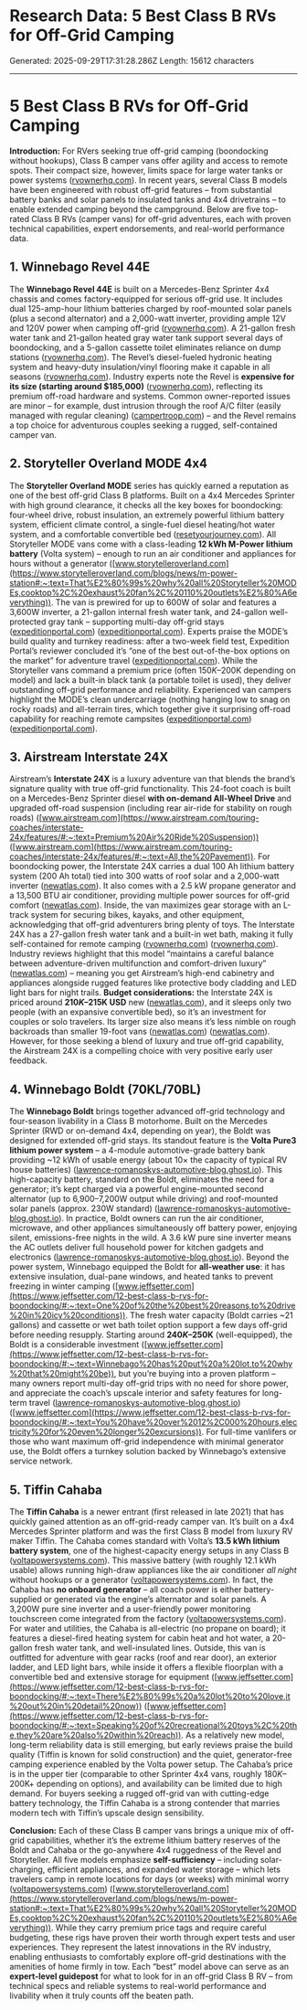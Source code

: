 # Research Data: 5 Best Class B RVs for Off-Grid Camping

Generated: 2025-09-29T17:31:28.286Z
Length: 15612 characters

---

# 5 Best Class B RVs for Off-Grid Camping

**Introduction:** For RVers seeking true off-grid camping (boondocking without hookups), Class B camper vans offer agility and access to remote spots. Their compact size, however, limits space for large water tanks or power systems ([rvownerhq.com](https://rvownerhq.com/best-class-b-rvs-for-boondocking/#:~:text=As%20the%20smaller%20size%20of,for%20extra%20supplies%20and%20food)). In recent years, several Class B models have been engineered with robust off-grid features – from substantial battery banks and solar panels to insulated tanks and 4x4 drivetrains – to enable extended camping beyond the campground. Below are five top-rated Class B RVs (camper vans) for off-grid adventures, each with proven technical capabilities, expert endorsements, and real-world performance data.

## 1. Winnebago Revel 44E  
The **Winnebago Revel 44E** is built on a Mercedes-Benz Sprinter 4x4 chassis and comes factory-equipped for serious off-grid use. It includes dual 125-amp-hour lithium batteries charged by roof-mounted solar panels (plus a second alternator) and a 2,000-watt inverter, providing ample 12V and 120V power when camping off-grid ([rvownerhq.com](https://rvownerhq.com/best-class-b-rvs-for-boondocking/#:~:text=%2A%20Two%20125,your%20black%20waste%20in%20any)). A 21-gallon fresh water tank and 21-gallon heated gray water tank support several days of boondocking, and a 5-gallon cassette toilet eliminates reliance on dump stations ([rvownerhq.com](https://rvownerhq.com/best-class-b-rvs-for-boondocking/#:~:text=%2A%202%2C000,to%20find%20in%20remote%20areas)). The Revel’s diesel-fueled hydronic heating system and heavy-duty insulation/vinyl flooring make it capable in all seasons ([rvownerhq.com](https://rvownerhq.com/best-class-b-rvs-for-boondocking/#:~:text=water.%20%2A%20On,where%20you%20choose%20to%20camp)). Industry experts note the Revel is **expensive for its size (starting around $185,000)** ([rvownerhq.com](https://rvownerhq.com/best-class-b-rvs-for-boondocking/#:~:text=,Bathroom%3A%C2%A0%20Wet%20Bath)), reflecting its premium off-road hardware and systems. Common owner-reported issues are minor – for example, dust intrusion through the roof A/C filter (easily managed with regular cleaning) ([campertroop.com](https://campertroop.com/winnebago-revel-problems/#:~:text=While%20some%20of%20them%2C%20including,be%20fixed%20on%20your%20own)) – and the Revel remains a top choice for adventurous couples seeking a rugged, self-contained camper van.

## 2. Storyteller Overland MODE 4x4  
The **Storyteller Overland MODE** series has quickly earned a reputation as one of the best off-grid Class B platforms. Built on a 4x4 Mercedes Sprinter with high ground clearance, it checks all the key boxes for boondocking: four-wheel drive, robust insulation, an extremely powerful lithium battery system, efficient climate control, a single-fuel diesel heating/hot water system, and a comfortable convertible bed ([resetyourjourney.com](https://resetyourjourney.com/guide-to-the-best-class-b-camper-vans-for-boondocking/#:~:text=1,comfortable%20mattress%20for%20two%20people)). All Storyteller MODE vans come with a class-leading **12 kWh M-Power lithium battery** (Volta system) – enough to run an air conditioner and appliances for hours without a generator ([www.storytelleroverland.com](https://www.storytelleroverland.com/blogs/news/m-power-station#:~:text=That%E2%80%99s%20why%20all%20Storyteller%20MODEs,cooktop%2C%20exhaust%20fan%2C%20110%20outlets%E2%80%A6everything)). The van is prewired for up to 600W of solar and features a 3,600W inverter, a 21-gallon internal fresh water tank, and 24-gallon well-protected gray tank – supporting multi-day off-grid stays ([expeditionportal.com](https://expeditionportal.com/storyteller-overland-mode-4x4-review/#:~:text=%E2%80%93%20230%20Ah%20lithium%20battery,Ah%20equivalent%20at%2012%20volts)) ([expeditionportal.com](https://expeditionportal.com/storyteller-overland-mode-4x4-review/#:~:text=Storyteller%20lists%20the%20Mode%20as,for%20up%20to%20600%20watts)). Experts praise the MODE’s build quality and turnkey readiness: after a two-week field test, Expedition Portal’s reviewer concluded it’s “one of the best out-of-the-box options on the market” for adventure travel ([expeditionportal.com](https://expeditionportal.com/storyteller-overland-mode-4x4-review/#:~:text=Conclusions)). While the Storyteller vans command a premium price (often $150K–$200K depending on model) and lack a built-in black tank (a portable toilet is used), they deliver outstanding off-grid performance and reliability. Experienced van campers highlight the MODE’s clean undercarriage (nothing hanging low to snag on rocky roads) and all-terrain tires, which together give it surprising off-road capability for reaching remote campsites ([expeditionportal.com](https://expeditionportal.com/storyteller-overland-mode-4x4-review/#:~:text=Walking%20up%20to%20the%20Mode,and%20the%20layout%20open%20and)) ([expeditionportal.com](https://expeditionportal.com/storyteller-overland-mode-4x4-review/#:~:text=%E2%80%93%20Surprisingly%20capable)).

## 3. Airstream Interstate 24X  
Airstream’s **Interstate 24X** is a luxury adventure van that blends the brand’s signature quality with true off-grid functionality. This 24-foot coach is built on a Mercedes-Benz Sprinter diesel **with on-demand All-Wheel Drive** and upgraded off-road suspension (including rear air-ride for stability on rough roads) ([www.airstream.com](https://www.airstream.com/touring-coaches/interstate-24x/features/#:~:text=Premium%20Air%20Ride%20Suspension)) ([www.airstream.com](https://www.airstream.com/touring-coaches/interstate-24x/features/#:~:text=All,the%20Pavement)). For boondocking power, the Interstate 24X carries a dual 100 Ah lithium battery system (200 Ah total) tied into 300 watts of roof solar and a 2,000-watt inverter ([newatlas.com](https://newatlas.com/automotive/airstream-interstate-24x-4wd-camper-van/#:~:text=I,keeps%20the%20Sprinter%20battery%20firing)). It also comes with a 2.5 kW propane generator and a 13,500 BTU air conditioner, providing multiple power sources for off-grid comfort ([newatlas.com](https://newatlas.com/automotive/airstream-interstate-24x-4wd-camper-van/#:~:text=The%20most%20,prewiring%20with%205G%20cellular%20antenna)). Inside, the van maximizes gear storage with an L-track system for securing bikes, kayaks, and other equipment, acknowledging that off-grid adventurers bring plenty of toys. The Interstate 24X has a 27-gallon fresh water tank and a built-in wet bath, making it fully self-contained for remote camping ([rvownerhq.com](https://rvownerhq.com/best-class-b-rvs-for-boondocking/#:~:text=without%20air%20conditioning.%20,contained)) ([rvownerhq.com](https://rvownerhq.com/best-class-b-rvs-for-boondocking/#:~:text=,heating%20system%20to%20provide%20heat)). Industry reviews highlight that this model “maintains a careful balance between adventure-driven multifunction and comfort-driven luxury” ([newatlas.com](https://newatlas.com/automotive/airstream-interstate-24x-4wd-camper-van/#:~:text=seemed%20best,will%20have%20to%20appreciate%20both)) – meaning you get Airstream’s high-end cabinetry and appliances alongside rugged features like protective body cladding and LED light bars for night trails. **Budget considerations:** the Interstate 24X is priced around **$210K–$215K USD** new ([newatlas.com](https://newatlas.com/automotive/airstream-interstate-24x-4wd-camper-van/#:~:text=Ordinarily%2C%20we%27d%20wonder%20if%20Airstream,vans%20in%20the%20coming%20weeks)), and it sleeps only two people (with an expansive convertible bed), so it’s an investment for couples or solo travelers. Its larger size also means it’s less nimble on rough backroads than smaller 19-foot vans ([newatlas.com](https://newatlas.com/automotive/airstream-interstate-24x-4wd-camper-van/#:~:text=We%27re%20not%20sure%20why%20a,certainly%20pays%20off%20at%20night)) ([newatlas.com](https://newatlas.com/automotive/airstream-interstate-24x-4wd-camper-van/#:~:text=Beyond%20Mercedes%27%20all,V6%20turbodiesel%20runs%20the%20show)). However, for those seeking a blend of luxury and true off-grid capability, the Airstream 24X is a compelling choice with very positive early user feedback.

## 4. Winnebago Boldt (70KL/70BL)  
The **Winnebago Boldt** brings together advanced off-grid technology and four-season livability in a Class B motorhome. Built on the Mercedes Sprinter (RWD or on-demand 4x4, depending on year), the Boldt was designed for extended off-grid stays. Its standout feature is the **Volta Pure3 lithium power system** – a 4-module automotive-grade battery bank providing ~12 kWh of usable energy (about 10× the capacity of typical RV house batteries) ([lawrence-romanoskys-automotive-blog.ghost.io](https://lawrence-romanoskys-automotive-blog.ghost.io/winnebago-boldt-with-volta-power-systems-li-ion-battery-system-review/#:~:text=match%20at%20L117%20attach%20to,1kW%29%20each)). This high-capacity battery, standard on the Boldt, eliminates the need for a generator; it’s kept charged via a powerful engine-mounted second alternator (up to 6,900–7,200W output while driving) and roof-mounted solar panels (approx. 230W standard) ([lawrence-romanoskys-automotive-blog.ghost.io](https://lawrence-romanoskys-automotive-blog.ghost.io/winnebago-boldt-with-volta-power-systems-li-ion-battery-system-review/#:~:text=starts%20with%20an%20automotive%20grade,120V%2030%20Amp%20cable%20to)). In practice, Boldt owners can run the air conditioner, microwave, and other appliances simultaneously off battery power, enjoying silent, emissions-free nights in the wild. A 3.6 kW pure sine inverter means the AC outlets deliver full household power for kitchen gadgets and electronics ([lawrence-romanoskys-automotive-blog.ghost.io](https://lawrence-romanoskys-automotive-blog.ghost.io/winnebago-boldt-with-volta-power-systems-li-ion-battery-system-review/#:~:text=Volta%20Pure3%20Energy%20system%20combines,other%20120V%20appliances%20and%20does)). Beyond the power system, Winnebago equipped the Boldt for **all-weather use**: it has extensive insulation, dual-pane windows, and heated tanks to prevent freezing in winter camping ([www.jeffsetter.com](https://www.jeffsetter.com/12-best-class-b-rvs-for-boondocking/#:~:text=One%20of%20the%20best%20reasons,to%20drive%20in%20icy%20conditions)). The fresh water capacity (Bol​dt carries ~21 gallons) and cassette or wet bath toilet option support a few days off-grid before needing resupply. Starting around **$240K–$250K** (well-equipped), the Boldt is a considerable investment ([www.jeffsetter.com](https://www.jeffsetter.com/12-best-class-b-rvs-for-boondocking/#:~:text=Winnebago%20has%20put%20a%20lot,to%20why%20that%20might%20be)), but you’re buying into a proven platform – many owners report multi-day off-grid trips with no need for shore power, and appreciate the coach’s upscale interior and safety features for long-term travel ([lawrence-romanoskys-automotive-blog.ghost.io](https://lawrence-romanoskys-automotive-blog.ghost.io/winnebago-boldt-with-volta-power-systems-li-ion-battery-system-review/#:~:text=2%2012k,facing)) ([www.jeffsetter.com](https://www.jeffsetter.com/12-best-class-b-rvs-for-boondocking/#:~:text=You%20have%20over%2012%2C000%20hours,electricity%20for%20even%20longer%20excursions)). For full-time vanlifers or those who want maximum off-grid independence with minimal generator use, the Boldt offers a turnkey solution backed by Winnebago’s extensive service network.

## 5. Tiffin Cahaba  
The **Tiffin Cahaba** is a newer entrant (first released in late 2021) that has quickly gained attention as an off-grid-ready camper van. It’s built on a 4x4 Mercedes Sprinter platform and was the first Class B model from luxury RV maker Tiffin. The Cahaba comes standard with Volta’s **13.5 kWh lithium battery system**, one of the highest-capacity energy setups in any Class B ([voltapowersystems.com](https://voltapowersystems.com/news/volta-tiffin-cahaba/#:~:text=The%20Tiffin%20Cahaba%20is%20equipped,for%20camping%20without%20a%20generator)). This massive battery (with roughly 12.1 kWh usable) allows running high-draw appliances like the air conditioner *all night* without hookups or a generator ([voltapowersystems.com](https://voltapowersystems.com/news/volta-tiffin-cahaba/#:~:text=Among%20the%20highest,display%20for%20simplified%20system%20use)). In fact, the Cahaba has **no onboard generator** – all coach power is either battery-supplied or generated via the engine’s alternator and solar panels. A 3,200W pure sine inverter and a user-friendly power monitoring touchscreen come integrated from the factory ([voltapowersystems.com](https://voltapowersystems.com/news/volta-tiffin-cahaba/#:~:text=Among%20the%20highest,display%20for%20simplified%20system%20use)). For water and utilities, the Cahaba is all-electric (no propane on board); it features a diesel-fired heating system for cabin heat and hot water, a 20-gallon fresh water tank, and well-insulated lines. Outside, this van is outfitted for adventure with gear racks (roof and rear door), an exterior ladder, and LED light bars, while inside it offers a flexible floorplan with a convertible bed and extensive storage for equipment ([www.jeffsetter.com](https://www.jeffsetter.com/12-best-class-b-rvs-for-boondocking/#:~:text=There%E2%80%99s%20a%20lot%20to%20love,it%20out%20in%20detail%20now)) ([www.jeffsetter.com](https://www.jeffsetter.com/12-best-class-b-rvs-for-boondocking/#:~:text=Speaking%20of%20recreational%20toys%2C%20the,they%20are%20also%20within%20reach)). As a relatively new model, long-term reliability data is still emerging, but early reviews praise the build quality (Tiffin is known for solid construction) and the quiet, generator-free camping experience enabled by the Volta power setup. The Cahaba’s price is in the upper tier (comparable to other Sprinter 4x4 vans, roughly $180K–$200K+ depending on options), and availability can be limited due to high demand. For buyers seeking a rugged off-grid van with cutting-edge battery technology, the Tiffin Cahaba is a strong contender that marries modern tech with Tiffin’s upscale design sensibility.

**Conclusion:** Each of these Class B camper vans brings a unique mix of off-grid capabilities, whether it’s the extreme lithium battery reserves of the Boldt and Cahaba or the go-anywhere 4x4 ruggedness of the Revel and Storyteller. All five models emphasize **self-sufficiency** – including solar-charging, efficient appliances, and expanded water storage – which lets travelers camp in remote locations for days (or weeks) with minimal worry ([voltapowersystems.com](https://voltapowersystems.com/news/volta-tiffin-cahaba/#:~:text=Among%20the%20highest,display%20for%20simplified%20system%20use)) ([www.storytelleroverland.com](https://www.storytelleroverland.com/blogs/news/m-power-station#:~:text=That%E2%80%99s%20why%20all%20Storyteller%20MODEs,cooktop%2C%20exhaust%20fan%2C%20110%20outlets%E2%80%A6everything)). While they carry premium price tags and require careful budgeting, these rigs have proven their worth through expert tests and user experiences. They represent the latest innovations in the RV industry, enabling enthusiasts to comfortably explore off-grid destinations with the amenities of home firmly in tow. Each “best” model above can serve as an **expert-level guidepost** for what to look for in an off-grid Class B RV – from technical specs and reliable systems to real-world performance and livability when it truly counts off the beaten path. 

